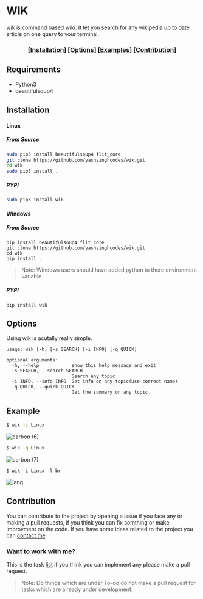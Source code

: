 # WIK
wik is command based wiki. 
It let you search for any wikipedia up to date article on one query to your terminal.

<div align="center">

  ### \[[Installation](#installation)] \[[Options](#options)] \[[Examples](#example)] \[[Contribution](#contribution)]

</div>

## Requirements
- Python3
- beautifulsoup4

## Installation

#### Linux

##### From Source
```bash
sudo pip3 install beautifulsoup4 flit_core
git clone https://github.com/yashsinghcodes/wik.git
cd wik
sudo pip3 install .
```

##### PYPI
```bash
sudo pip3 install wik
```

#### Windows

##### From Source

```
pip install beautifulsoup4 flit_core
git clone https://github.com/yashsinghcodes/wik.git
cd wik
pip install .
```
>Note: Windows users should have added python to there environment variable

##### PYPI
```
pip install wik
```

## Options
Using wik is acutally really simple.

```
usage: wik [-h] [-s SEARCH] [-i INFO] [-q QUICK]

optional arguments:
  -h, --help            show this help message and exit
  -s SEARCH, --search SEARCH
                        Search any topic
  -i INFO, --info INFO  Get info on any topic(Use correct name)
  -q QUICK, --quick QUICK
                        Get the summary on any topic
```

## Example

```bash
$ wik -i Linux
```
![carbon (6)](https://user-images.githubusercontent.com/32360914/155836508-63c7424f-b7d6-4871-a170-e2f0fdd6617d.png)

```bash
$ wik -q Linux
```
![carbon (7)](https://user-images.githubusercontent.com/32360914/155836565-281eb678-9605-4131-a6c9-9a6c871bdc77.png)

```
$ wik -i Linux -l br
```
![lang](https://user-images.githubusercontent.com/32360914/155878486-e46c909d-4373-4cae-8ada-3d6df8545a96.png)


## Contribution
You can contribute to the project by opening a issue if you face any or making a pull
requests, if you think you can fix somthing or make improvment on the code. If you have some
ideas related to the project you can [contact me](https://yashwastaken.xyz/contact).

### Want to work with me?
This is the task [list](https://trello.com/b/ZW0eYT62/wik) if you think you can implement any please make a pull request.
>Note: Do things which are under To-do do not make a pull request for tasks which are already under development.
